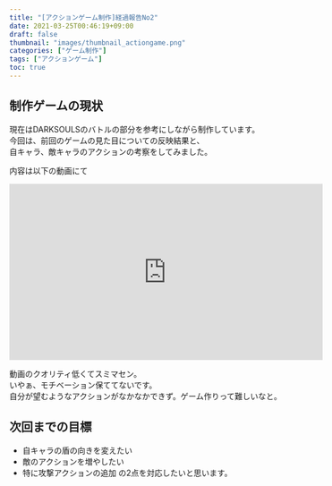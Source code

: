 ```yaml
---
title: "[アクションゲーム制作]経過報告No2"
date: 2021-03-25T00:46:19+09:00
draft: false
thumbnail: "images/thumbnail_actiongame.png"
categories: ["ゲーム制作"]
tags: ["アクションゲーム"]
toc: true
---
```


## 制作ゲームの現状  
現在はDARKSOULSのバトルの部分を参考にしながら制作しています。  
今回は、前回のゲームの見た目についての反映結果と、  
自キャラ、敵キャラのアクションの考察をしてみました。  
  
内容は以下の動画にて  
<iframe width="560" height="315" src="https://youtu.be/7P7v85yqS9w" frameborder="0" allow="accelerometer; autoplay; clipboard-write; encrypted-media; gyroscope; picture-in-picture" allowfullscreen></iframe>  

動画のクオリティ低くてスミマセン。  
いやぁ、モチベーション保ててないです。  
自分が望むようなアクションがなかなかできず。ゲーム作りって難しいなと。  


## 次回までの目標
- 自キャラの盾の向きを変えたい
- 敵のアクションを増やしたい
- 特に攻撃アクションの追加
の2点を対応したいと思います。  


